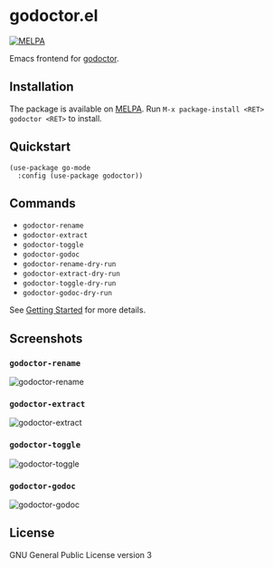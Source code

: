 # godoctor.el

[![MELPA](https://melpa.org/packages/godoctor-badge.svg)](https://melpa.org/#/godoctor)

Emacs frontend for [godoctor](https://github.com/godoctor/godoctor).

## Installation

The package is available on [MELPA](https://melpa.org). Run `M-x package-install <RET> godoctor <RET>` to install.

## Quickstart

```emacs-lisp
(use-package go-mode
  :config (use-package godoctor))
```

## Commands

- `godoctor-rename`
- `godoctor-extract`
- `godoctor-toggle`
- `godoctor-godoc`
- `godoctor-rename-dry-run`
- `godoctor-extract-dry-run`
- `godoctor-toggle-dry-run`
- `godoctor-godoc-dry-run`

See [Getting Started](http://gorefactor.org/starting.html) for more details.

## Screenshots

### `godoctor-rename`

![godoctor-rename](https://cloud.githubusercontent.com/assets/1378791/19587359/510c200c-97ba-11e6-9d36-fdc07a583f56.gif)

### `godoctor-extract`

![godoctor-extract](https://cloud.githubusercontent.com/assets/1378791/19587358/50c8ef8a-97ba-11e6-88fd-2360351df50f.gif)

### `godoctor-toggle`

![godoctor-toggle](https://cloud.githubusercontent.com/assets/1378791/19587361/5131b920-97ba-11e6-9555-b81bf2695221.gif)

### `godoctor-godoc`

![godoctor-godoc](https://cloud.githubusercontent.com/assets/1378791/19587360/510e99cc-97ba-11e6-8029-acfdbe015a45.gif)

## License

GNU General Public License version 3
